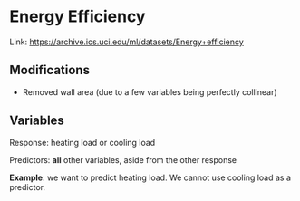 # Energy Efficiency

Link: https://archive.ics.uci.edu/ml/datasets/Energy+efficiency

## Modifications

* Removed wall area (due to a few variables being perfectly collinear)

## Variables

Response: heating load or cooling load

Predictors: **all** other variables, aside from the other response

**Example**: we want to predict heating load.  We cannot use cooling load as a predictor.
